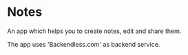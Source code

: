 # Notes
An app which helps you to create notes, edit and share them.

The app uses 'Backendless.com' as backend service.
